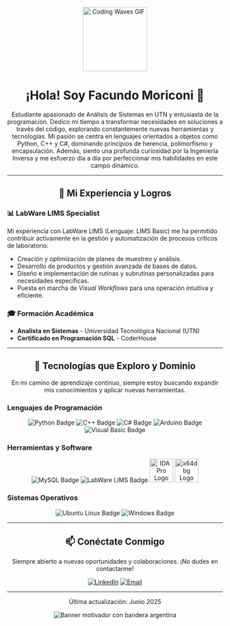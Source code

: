 <div id="top" align="center">
  <img src="https://media.giphy.com/media/v1.Y2lkPTc5MGI3NjExenVkcWoxdGs5cGcxcWo1dm4xMHE1ZmQ2cjI4YXltNWpjbm1raG81byZlcD12MV9naWZzX3NlYXJjaCZjdD1n/du3J3cXyzhj75IOgvA/giphy.gif" alt="Coding Waves GIF" width="150"/>
  <h1>¡Hola! Soy Facundo Moriconi 👋</h1>
  <p>Estudiante apasionado de Análisis de Sistemas en UTN y entusiasta de la programación. Dedico mi tiempo a transformar necesidades en soluciones a través del código, explorando constantemente nuevas herramientas y tecnologías. Mi pasión se centra en lenguajes orientados a objetos como Python, C++ y C#, dominando principios de herencia, polimorfismo y encapsulación. Además, siento una profunda curiosidad por la Ingeniería Inversa y me esfuerzo día a día por perfeccionar mis habilidades en este campo dinámico.</p>
</div>

---

<div align="center">
  <h2>🚀 Mi Experiencia y Logros</h2>
</div>

### 📊 LabWare LIMS Specialist
Mi experiencia con LabWare LIMS (Lenguaje: LIMS Basic) me ha permitido contribuir activamente en la gestión y automatización de procesos críticos de laboratorio:
* Creación y optimización de planes de muestreo y análisis.
* Desarrollo de productos y gestión avanzada de bases de datos.
* Diseño e implementación de rutinas y subrutinas personalizadas para necesidades específicas.
* Puesta en marcha de *Visual Workflows* para una operación intuitiva y eficiente.

### 🎓 Formación Académica
* **Analista en Sistemas** - Universidad Tecnológica Nacional (UTN)
* **Certificado en Programación SQL** - CoderHouse

---

<div align="center">
  <h2>🎯 Tecnologías que Exploro y Dominio</h2>
  <p>En mi camino de aprendizaje continuo, siempre estoy buscando expandir mis conocimientos y aplicar nuevas herramientas.</p>
</div>

### Lenguajes de Programación
<div align="center">
  <img src="https://img.shields.io/badge/Python-3776AB?style=for-the-badge&logo=python&logoColor=white" alt="Python Badge"/>
  <img src="https://img.shields.io/badge/C%2B%2B-00599C?style=for-the-badge&logo=c%2B%2B&logoColor=white" alt="C++ Badge"/>
  <img src="https://img.shields.io/badge/C%23-239120?style=for-the-badge&logo=c-sharp&logoColor=white" alt="C# Badge"/>
  <img src="https://img.shields.io/badge/Arduino-00979D?style=for-the-badge&logo=arduino&logoColor=white" alt="Arduino Badge"/>
  <img src="https://img.shields.io/badge/Visual_Basic-5C2D91?style=for-the-badge&logo=visual-studio-code&logoColor=white" alt="Visual Basic Badge"/>
</div>

### Herramientas y Software
<div align="center">
  <img src="https://img.shields.io/badge/MySQL-4479A1?style=for-the-badge&logo=mysql&logoColor=white" alt="MySQL Badge"/>
  <img src="https://img.shields.io/badge/LabWare_LIMS-00AEEF?style=for-the-badge&logo=data-transfer-project&logoColor=white" alt="LabWare LIMS Badge"/>
  <img src="https://i.ibb.co/Px9LcTq/IDA-fotor-bg-remover-20230605202953-2.png" title="IDA Pro" width="55" height="55" alt="IDA Pro Logo"/>
  <img src="https://i.ibb.co/pJK3rR0/j-P926-AXC-400x400-transformed.png" title="x64dbg" width="55" height="55" alt="x64dbg Logo"/>
</div>

### Sistemas Operativos
<div align="center">
  <img src="https://img.shields.io/badge/Ubuntu-E95420?style=for-the-badge&logo=ubuntu&logoColor=white" alt="Ubuntu Linux Badge"/>
  <img src="https://img.shields.io/badge/Windows-0078D4?style=for-the-badge&logo=windows&logoColor=white" alt="Windows Badge"/>
</div>

---

<div align="center">
  <h2>📫 Conéctate Conmigo</h2>
  <p>Siempre abierto a nuevas oportunidades y colaboraciones. ¡No dudes en contactarme!</p>

  [![LinkedIn](https://img.shields.io/badge/LinkedIn-0077B5?style=for-the-badge&logo=linkedin&logoColor=white)](https://www.linkedin.com/in/facundo-martin-moriconi-3581a11aa/)
  [![Email](https://img.shields.io/badge/Email-D14836?style=for-the-badge&logo=gmail&logoColor=white)](mailto:facundomoriconi.code@gmail.com)
</div>

---

<div align="center">
  <p>
    Última actualización: <span id="last-updated">Junio 2025</span>
  </p>
</div>

<div align="center">
  <img src="https://capsule-render.vercel.app/api?type=speech&height=100&fontSize=30&color=74ACDF,FFFFFF,FFD100,74ACDF&text=Programando%20el%20ma%C3%B1ana,%20innovando%20hoy.&animation=blinking&fontColor=FFFFFF" alt="Banner motivador con bandera argentina"/>
</div>
